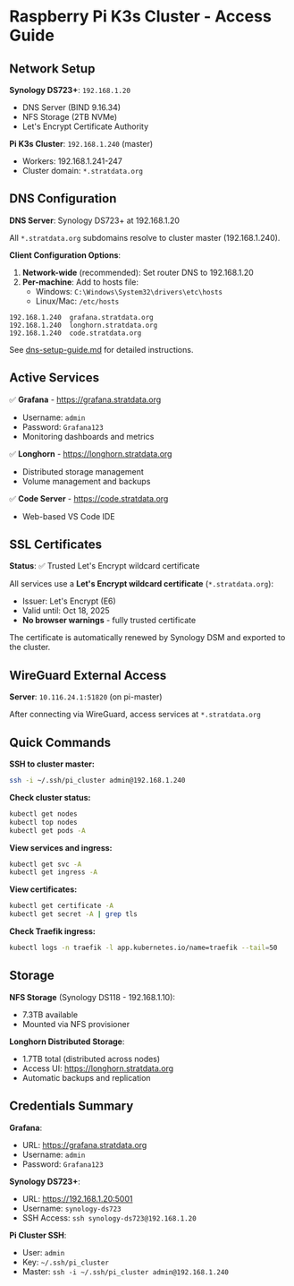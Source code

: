 # Raspberry Pi K3s Cluster - Access Guide

## Network Setup

**Synology DS723+**: `192.168.1.20`
- DNS Server (BIND 9.16.34)
- NFS Storage (2TB NVMe)
- Let's Encrypt Certificate Authority

**Pi K3s Cluster**: `192.168.1.240` (master)
- Workers: 192.168.1.241-247
- Cluster domain: `*.stratdata.org`

## DNS Configuration

**DNS Server**: Synology DS723+ at 192.168.1.20

All `*.stratdata.org` subdomains resolve to cluster master (192.168.1.240).

**Client Configuration Options**:

1. **Network-wide** (recommended): Set router DNS to 192.168.1.20
2. **Per-machine**: Add to hosts file:
   - Windows: `C:\Windows\System32\drivers\etc\hosts`
   - Linux/Mac: `/etc/hosts`

```
192.168.1.240  grafana.stratdata.org
192.168.1.240  longhorn.stratdata.org
192.168.1.240  code.stratdata.org
```

See [dns-setup-guide.md](dns-setup-guide.md) for detailed instructions.

## Active Services

✅ **Grafana** - https://grafana.stratdata.org
- Username: `admin`
- Password: `Grafana123`
- Monitoring dashboards and metrics

✅ **Longhorn** - https://longhorn.stratdata.org
- Distributed storage management
- Volume management and backups

✅ **Code Server** - https://code.stratdata.org
- Web-based VS Code IDE

## SSL Certificates

**Status**: ✅ Trusted Let's Encrypt wildcard certificate

All services use a **Let's Encrypt wildcard certificate** (`*.stratdata.org`):
- Issuer: Let's Encrypt (E6)
- Valid until: Oct 18, 2025
- **No browser warnings** - fully trusted certificate

The certificate is automatically renewed by Synology DSM and exported to the cluster.

## WireGuard External Access

**Server**: `10.116.24.1:51820` (on pi-master)

After connecting via WireGuard, access services at `*.stratdata.org`

## Quick Commands

**SSH to cluster master:**
```bash
ssh -i ~/.ssh/pi_cluster admin@192.168.1.240
```

**Check cluster status:**
```bash
kubectl get nodes
kubectl top nodes
kubectl get pods -A
```

**View services and ingress:**
```bash
kubectl get svc -A
kubectl get ingress -A
```

**View certificates:**
```bash
kubectl get certificate -A
kubectl get secret -A | grep tls
```

**Check Traefik ingress:**
```bash
kubectl logs -n traefik -l app.kubernetes.io/name=traefik --tail=50
```

## Storage

**NFS Storage** (Synology DS118 - 192.168.1.10):
- 7.3TB available
- Mounted via NFS provisioner

**Longhorn Distributed Storage**:
- 1.7TB total (distributed across nodes)
- Access UI: https://longhorn.stratdata.org
- Automatic backups and replication

## Credentials Summary

**Grafana**:
- URL: https://grafana.stratdata.org
- Username: `admin`
- Password: `Grafana123`

**Synology DS723+**:
- URL: https://192.168.1.20:5001
- Username: `synology-ds723`
- SSH Access: `ssh synology-ds723@192.168.1.20`

**Pi Cluster SSH**:
- User: `admin`
- Key: `~/.ssh/pi_cluster`
- Master: `ssh -i ~/.ssh/pi_cluster admin@192.168.1.240`
